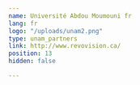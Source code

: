 ```yaml
---
name: Université Abdou Moumouni fr
lang: fr
logo: "/uploads/unam2.png"
type: unam_partners
link: http://www.revovision.ca/
position: 13
hidden: false

---
```

